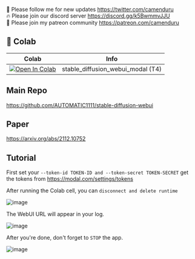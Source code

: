 🐣 Please follow me for new updates https://twitter.com/camenduru <br />
🔥 Please join our discord server https://discord.gg/k5BwmmvJJU <br />
🥳 Please join my patreon community https://patreon.com/camenduru <br />

## 🦒 Colab

| Colab | Info
| --- | --- |
[![Open In Colab](https://colab.research.google.com/assets/colab-badge.svg)](https://colab.research.google.com/github/camenduru/stable-diffusion-webui-modal/blob/main/stable_diffusion_webui_modal.ipynb) | stable_diffusion_webui_modal (T4)

## Main Repo
https://github.com/AUTOMATIC1111/stable-diffusion-webui

## Paper
https://arxiv.org/abs/2112.10752

## Tutorial

First set your `--token-id TOKEN-ID and --token-secret TOKEN-SECRET` get the tokens from https://modal.com/settings/tokens

After running the Colab cell, you can `disconnect and delete runtime`

![image](https://github.com/camenduru/stable-diffusion-webui-modal/assets/54370274/dfc0e74f-53ed-437a-9126-8ceca1e218fa)

The WebUI URL will appear in your log.

![image](https://github.com/camenduru/webui-modal/assets/54370274/23b55e99-9762-4fe8-8b5f-08b3ee6fd7e2)

After you're done, don't forget to `STOP` the app.

![image](https://github.com/camenduru/stable-diffusion-webui-modal/assets/54370274/07638c5f-d153-4026-a671-a9e54fe852eb)
